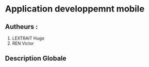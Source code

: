 # Application developpemnt mobile

## Autheurs :
1. LEXTRAIT Hugo
2. REN Victor

## Description Globale
